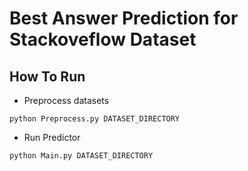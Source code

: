 # Best Answer Prediction for Stackoveflow Dataset

## How To Run
- Preprocess datasets
```
python Preprocess.py DATASET_DIRECTORY
```
- Run Predictor

```
python Main.py DATASET_DIRECTORY
```

